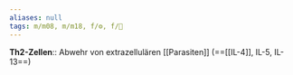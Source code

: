 ```yaml
---
aliases: null
tags: m/m08, m/m18, f/⚙️, f/🦠
---
```

**Th2-Zellen**:: Abwehr von extrazellulären [[Parasiten]] (==[[IL-4]], IL-5, IL-13==)